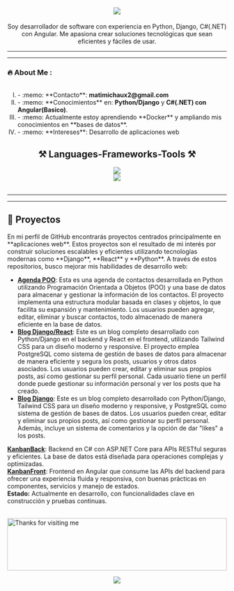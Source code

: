 <h1 align="center">
    <img src="https://readme-typing-svg.herokuapp.com/?font=Righteous&size=35&center=true&vCenter=true&width=500&height=70&duration=4000&lines=Hi+There!+👋;+I'm+Matias+Michaux!;" />
</h1>

<div id="header" align="center">
   <p>Soy desarrollador de software con experiencia en Python, Django, C#(.NET) con Angular. Me apasiona crear soluciones tecnológicas que sean eficientes y fáciles de usar.</p>
</div>

---

--- 
### :fire: About Me : <br> 

<ol type="I">
  <div align="left">
    <br><li>
      - :memo: **Contacto**: <strong>matimichaux2@gmail.com</strong>
    </li>
    <li>
      - :memo: **Conocimientos** en: <strong>Python/Django</strong> y <strong>C#(.NET) con Angular(Basico)</strong>.
    </li>
    <li>
      - :memo: Actualmente estoy aprendiendo **Docker** y ampliando mis conocimientos en **bases de datos**.
    </li>
    <li>
      - :memo: **Intereses**: Desarrollo de aplicaciones web
    </li>
  </div>
</ol>


<div> 
    <h2 align="center">⚒️ Languages-Frameworks-Tools ⚒️</h2>
<div align="center">
    <img src="https://skillicons.dev/icons?i=react,tailwind,html,css,vscode,github,git,cs,dotnet" /><br>
    <img src="https://skillicons.dev/icons?i=python,django,javascript,java,mysql" /><br>
</div>
</div>



<br/>
<hr/>
   
---
<section id="proyectos">
  <h2>🚀 Proyectos</h2>
 <p>En mi perfil de GitHub encontrarás  proyectos centrados principalmente en **aplicaciones web**. Estos proyectos son el resultado de mi interés por construir soluciones escalables y eficientes utilizando tecnologías modernas como **Django**, **React** y **Python**. A través de estos repositorios, busco mejorar mis habilidades de desarrollo web:</p>
  
  <ul>
    <li><strong><a href="https://github.com/MatiasMichaux98/AgendaPoo" target="_blank">Agenda POO</a></strong>: Esta es una agenda de contactos desarrollada en Python utilizando Programación Orientada a Objetos (POO) y una base de datos para almacenar y gestionar la información de los contactos. El proyecto implementa una estructura modular basada en clases y objetos, lo que facilita su expansión y mantenimiento. Los usuarios pueden agregar, editar, eliminar y buscar contactos, todo almacenado de manera eficiente en la base de datos.</li>
    <li><strong><a href="https://github.com/MatiasMichaux98/blog" target="_blank">Blog Django/React</a></strong>: Este es un blog completo desarrollado con Python/Django en el backend y React en el frontend, utilizando Tailwind CSS para un diseño moderno y responsive. El proyecto emplea PostgreSQL como sistema de gestión de bases de datos para almacenar de manera eficiente y segura los posts, usuarios y otros datos asociados. Los usuarios pueden crear, editar y eliminar sus propios posts, así como gestionar su perfil personal. Cada usuario tiene un perfil donde puede gestionar su información personal y ver los posts que ha creado.</li>
    <li><strong><a href="https://github.com/MatiasMichaux98/BlogDjango" target="_blank">Blog Django</a></strong>: Este es un blog completo desarrollado con Python/Django, Tailwind CSS para un diseño moderno y responsive, y PostgreSQL como sistema de gestión de bases de datos. Los usuarios pueden crear, editar y eliminar sus propios posts, así como gestionar su perfil personal. Además, incluye un sistema de comentarios y la opción de dar "likes" a los posts.</li>
  </ul>

  <ul style="list-style:none; padding-left:0;">
    <li><strong><a href="https://github.com/MatiasMichaux98/backKanban" target="_blank">KanbanBack</a></strong>: Backend en C# con ASP.NET Core para APIs RESTful seguras y eficientes. La base de datos está diseñada para operaciones complejas y optimizadas.</li>
    <li><strong><a href="https://github.com/MatiasMichaux98/KanbanFront" target="_blank">KanbanFront</a></strong>: Frontend en Angular que consume las APIs del backend para ofrecer una experiencia fluida y responsiva, con buenas prácticas en componentes, servicios y manejo de estados.</li>
    <li><strong>Estado:</strong> Actualmente en desarrollo, con funcionalidades clave en construcción y pruebas continuas.</li>
  </ul>
</section>
<br>

<img height="120" alt="Thanks for visiting me" width="100%" src="https://raw.githubusercontent.com/BrunnerLivio/brunnerlivio/master/images/marquee.svg" />
<p align="center">
  <img src="https://capsule-render.vercel.app/api?type=waving&color=gradient&height=60&section=footer&width=100"/>
</p>
  
    


